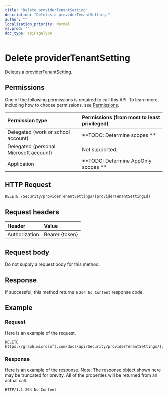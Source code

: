 ```yaml
---
title: "Delete providerTenantSetting"
description: "Deletes a providerTenantSetting."
author: ""
localization_priority: Normal
ms.prod: ""
doc_type: apiPageType
---
```


# Delete providerTenantSetting

Deletes a [providerTenantSetting](../resources/providertenantsetting.md).

## Permissions
One of the following permissions is required to call this API. To learn more, including how to choose permissions, see [Permissions](/concepts/permissions-reference.md).

|Permission type|Permissions (from most to least privileged)|
|:---|:---|
|Delegated (work or school account)|**TODO: Determine scopes **|
|Delegated (personal Microsoft account)|Not supported.|
|Application|**TODO: Determine AppOnly scopes **|

## HTTP Request
<!-- {
  "blockType": "ignored"
}
-->
``` http
DELETE /Security/providerTenantSettings/{providerTenantSettingId}
```

## Request headers
|Header|Value|
|:---|:---|
|Authorization|Bearer {token}|

## Request body
Do not supply a request body for this method.

## Response
If successful, this method returns a `204 No Content` response code.

## Example

### Request
Here is an example of the request.
<!-- {
  "blockType": "request",
  "name": "delete_providertenantsetting"
}
-->
``` http
DELETE https://graph.microsoft.com/docs\api/Security/providerTenantSettings/{providerTenantSettingId}
```

### Response
Here is an example of the response. Note: The response object shown here may be truncated for brevity. All of the properties will be returned from an actual call.
<!-- {
  "blockType": "response",
  "truncated": true
}
-->
``` http
HTTP/1.1 204 No Content
```

